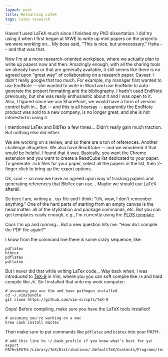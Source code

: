 ```yaml
---
layout: post
title: Relearning LaTeX
tags: latex research
---
```


Haven't used LaTeX much since I finished my PhD dissertation. I did try using it when I first
began at WWE to write up mini papers on the projects we were working on... My boss said, "This is
nice, but unnecessary."  Haha -- and that was that.

Now I'm at a more research-oriented workplace, where we actually plan to write up papers now and then.  Amazingly
enough, with all the sharing tools we already have or that are generally available, it still seems like there
is no agreed upon "great way" of collaborating on a research paper.  Caveat: I didn't really google that too 
much.  For example, my manager first wanted to use EndNote -- she wanted to write in Word
and use EndNote to auto-generate the propert formatting and the bibliography.  I hadn't used EndNote previously,
but she was really enthusiastic about it and I was open to it.  Also, I figured since we use SharePoint, we would
have a form of version control built in...  But -- and this is all hearsay -- apparently
the EndNote product was sold to a new company, is no longer great, and she is not interested in using it.  

I mentioned LaTex and BibTex a few times... Didn't really gain much traction.  But nothing else did either.  

We are working on a review, and so there are a ton of references.  Another challenge altogether.  We also have
ReadCube -- and we wondered if that would be helpful.  I found that it was.  Basically, you want the Chrome
extension and you want to create a ReadCube list dedicated to your paper.  To generate `.bib` files for your paper,
select all the papers in the list, then 2-finger click to bring up the export options.  

Ok, cool -- so now we have an agreed upon way of tracking papers and generating references that BibTex
can use... Maybe we should use LaTeX afterall.

So here I am, writing a `.tex` file and I think: "Uh, wow, I don't remember anything."  One of the hard parts
of starting from an empty canvas is the head matter: all of the stylization and package commands, etc.  But you
can get templates easily enough, e.g., I'm currently using the [PLOS template](https://www.latextemplates.com/template/public-library-of-science-plos).

Cool: I'm up and running... But a new question hits me: "How do I compile the PDF file again?"

I know from the command line there is some crazy sequence, like:
```
pdflatex
bibtex
pdflatex
pdflatex
```

But I never did that while writing LaTex code... Way back when, I was introduced to [TeX-9](https://www.vim.org/scripts/script.php?script_id=3508) 
in Vim, where you you can soft compile like `/k` and hard compile like `/K`.  So I installed that onto my work
computer:
```
# assuming you use Vim and have pathogen installed
cd ~/.vim/bundle
git clone https://github.com/vim-scripts/TeX-9
```

Oops!  Before compiling, make sure you have the LaTeX tools installed!

```
# assuming you're working on a mac
brew cask install mactex
```

Then make sure to put commands like `pdflatex` and `bibtex` into your PATH:
```
# add this line to ~/.bash_profile if you know what's best for ya!
export PATH=$PATH:/Library/TeX/Distributions/.DefaultTeX/Contents/Programs/texbin/
```


